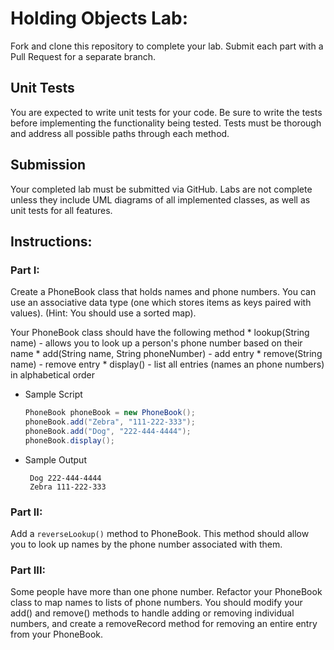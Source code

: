 # Holding Objects Lab:

Fork and clone this repository to complete your lab. Submit each part with a Pull Request for a separate branch.

## Unit Tests

You are expected to write unit tests for your code. Be sure to write the tests before implementing the functionality being tested. Tests must be thorough and address all possible paths through each method.

## Submission

Your completed lab must be submitted via GitHub. Labs are not complete unless they include UML diagrams of all implemented classes, as well as unit tests for all features.

## Instructions:

### Part I:

Create a PhoneBook class that holds names and phone numbers. You can use an associative data type (one which stores items as keys paired with values). (Hint: You should use a sorted map).

Your PhoneBook class should have the following method
	* lookup(String name) -  allows you to look up a person's phone number based on their name
	* add(String name, String phoneNumber) - add entry
	* remove(String name) - remove entry
	* display() - list all entries (names an phone numbers) in alphabetical order

   * Sample Script

	   ```java
	   PhoneBook phoneBook = new PhoneBook();
	   phoneBook.add("Zebra", "111-222-333");
	   phoneBook.add("Dog", "222-444-4444");
	   phoneBook.display(); 
	   ```

   * Sample Output

	   ```
		Dog 222-444-4444
		Zebra 111-222-333
	   ```
      

### Part II:

Add a `reverseLookup()` method to PhoneBook. This method should allow you to look up names by the phone number associated with them.

### Part III: 

Some people have more than one phone number. Refactor your PhoneBook class to map names to lists of phone numbers. You should modify your add() and remove() methods to handle adding or removing individual numbers, and create a removeRecord method for removing an entire entry from your PhoneBook.
